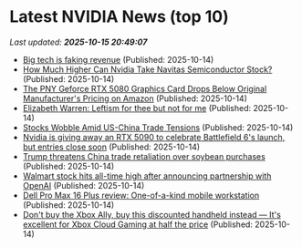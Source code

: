 # Latest NVIDIA News (top 10)
_Last updated: **2025-10-15 20:49:07**_

- [Big tech is faking revenue](https://www.osnews.com/story/143538/big-tech-is-faking-revenue/) (Published: 2025-10-14)
- [How Much Higher Can Nvidia Take Navitas Semiconductor Stock?](https://biztoc.com/x/7cc7ef935cc732a1) (Published: 2025-10-14)
- [The PNY Geforce RTX 5080 Graphics Card Drops Below Original Manufacturer's Pricing on Amazon](https://www.ign.com/articles/pny-geforce-rtx-5080-graphics-card-drops-below-msrp-on-amazon) (Published: 2025-10-14)
- [Elizabeth Warren: Leftism for thee but not for me](https://www.wnd.com/2025/10/elizabeth-warren-leftism-thee-not-me/) (Published: 2025-10-14)
- [Stocks Wobble Amid US-China Trade Tensions](https://www.newser.com/story/376851/stocks-wobble-amid-us-china-trade-tensions.html) (Published: 2025-10-14)
- [Nvidia is giving away an RTX 5090 to celebrate Battlefield 6's launch, but entries close soon](https://www.notebookcheck.net/Nvidia-is-giving-away-an-RTX-5090-to-celebrate-Battlefield-6-s-launch-but-entries-close-soon.1138378.0.html) (Published: 2025-10-14)
- [Trump threatens China trade retaliation over soybean purchases](https://finance.yahoo.com/news/trump-threatens-china-trade-retaliation-201536057.html) (Published: 2025-10-14)
- [Walmart stock hits all-time high after announcing partnership with OpenAI](https://finance.yahoo.com/news/walmart-stock-hits-all-time-high-after-announcing-partnership-with-openai-201032798.html) (Published: 2025-10-14)
- [Dell Pro Max 16 Plus review: One-of-a-kind mobile workstation](https://www.notebookcheck.net/Dell-Pro-Max-16-Plus-review-One-of-a-kind-mobile-workstation.1132122.0.html) (Published: 2025-10-14)
- [Don't buy the Xbox Ally, buy this discounted handheld instead — It's excellent for Xbox Cloud Gaming at half the price](https://www.windowscentral.com/hardware/handheld-gaming-pc/dont-buy-the-xbox-ally-buy-this-discounted-handheld-instead-its-excellent-for-xbox-cloud-gaming-at-half-the-price) (Published: 2025-10-14)
